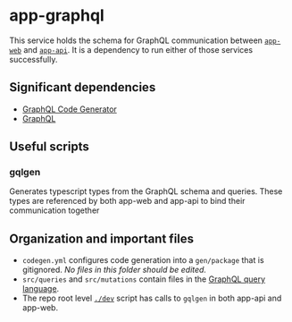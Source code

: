 # app-graphql

This service holds the schema for GraphQL communication between [`app-web`](../app-web) and [`app-api`](../app-web). It is a dependency to run either of those services successfully.

## Significant dependencies

- [GraphQL Code Generator](https://www.graphql-code-generator.com/docs/getting-started/index)
- [GraphQL](https://graphql.org/learn/queries/)

## Useful scripts

### gqlgen

Generates typescript types from the GraphQL schema and queries. These types are referenced by both app-web and app-api to bind their communication together

## Organization and important files

- `codegen.yml` configures code generation into a `gen/package` that is gitignored. *No files in this folder should be edited.*
- `src/queries` and `src/mutations` contain files in the [GraphQL query language](https://graphql.org/learn/queries/).
- The repo root level [`./dev`](../../dev) script has calls to `gqlgen` in both app-api and app-web.
